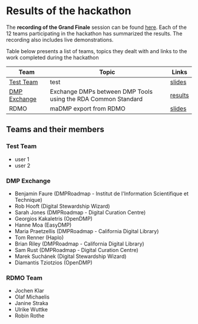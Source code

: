 # Results of the hackathon

The **recording of the Grand Finale** session can be found [here](https://us02web.zoom.us/rec/share/vu1eaJPC9iBLW6f_0WPTVKAPEIHjeaa81XdLr6AIzk9DuI-BNpsuKlpL4tz9Dt2B?startTime=1590757696000). Each of the 12 teams participating in the hackathon has summarized the results. The recording also includes live demonstrations.

Table below presents a list of teams, topics they dealt with and links to the work completed during the hackathon

Team | Topic | Links
-|-|-
[Test Team](#Test_Team) | test| [slides]()
[DMP Exchange](#DMP_Exchange) | Exchange DMPs between DMP Tools using the RDA Common Standard | [results](https://docs.google.com/document/d/1AOpCpetQLZNPFr0aC2UqJG9AzYOR3b2x/edit#)
RDMO|maDMP export from RDMO|[slides](https://docs.google.com/presentation/d/17Q0yrQz1G-SM7SrxWmJ2FyID8BKOORGaUYVvN7B7vFM/edit#slide=id.p)





## Teams and their members

### Test Team
* user 1
* user 2


### DMP Exchange
* Benjamin Faure (DMPRoadmap - Institut de l'Information Scientifique et Technique)
* Rob Hooft (Digital Stewardship Wizard)
* Sarah Jones (DMPRoadmap - Digital Curation Centre)
* Georgios Kakaletris (OpenDMP)
* Hanne Moa (EasyDMP)
* Maria Praetzellis (DMPRoadmap - California Digital Library)
* Tom Renner (Haplo)
* Brian Riley (DMPRoadmap - California Digital Library)
* Sam Rust (DMPRoadmap - Digital Curation Centre)
* Marek Suchánek (Digital Stewardship Wizard)
* Diamantis Tziotzios (OpenDMP)

### RDMO Team
* Jochen Klar
* Olaf Michaelis
* Janine Straka
* Ulrike Wuttke
* Robin Rothe

